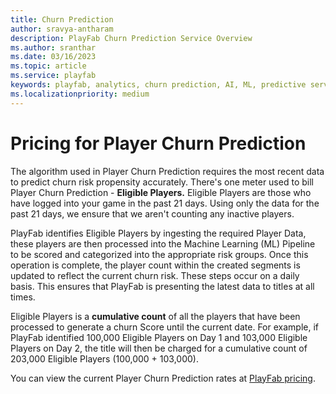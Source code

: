 ```yaml
---
title: Churn Prediction
author: sravya-antharam
description: PlayFab Churn Prediction Service Overview
ms.author: sranthar
ms.date: 03/16/2023
ms.topic: article
ms.service: playfab
keywords: playfab, analytics, churn prediction, AI, ML, predictive service 
ms.localizationpriority: medium
---
```


# Pricing for Player Churn Prediction

The algorithm used in Player Churn Prediction requires the most recent data to predict churn risk propensity accurately. There's one meter used to bill Player Churn Prediction - **Eligible Players.** Eligible Players are those who have logged into your game in the past 21 days. Using only the data for the past 21 days, we ensure that we aren't counting any inactive players. 

PlayFab identifies Eligible Players by ingesting the required Player Data, these players are then processed into the Machine Learning (ML) Pipeline to be scored and categorized into the appropriate risk groups. Once this operation is complete, the player count within the created segments is updated to reflect the current churn risk. These steps occur on a daily basis. This ensures that PlayFab is presenting the latest data to titles at all times.

Eligible Players is a **cumulative count** of all the players that have been processed to generate a churn Score until the current date. For example, if PlayFab identified 100,000 Eligible Players on Day 1 and 103,000 Eligible Players on Day 2, the title will then be charged for a cumulative count of 203,000 Eligible Players (100,000 + 103,000). 

You can view the current Player Churn Prediction rates at [PlayFab pricing](https://playfab.com/pricing).
